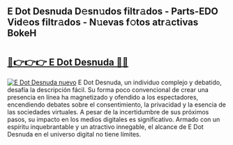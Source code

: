 ## E Dot Desnuda D𝚎sn𝚞dos filtr𝚊dos - Parts-EDO Vid𝚎os filtr𝚊dos - N𝚞evas f𝚘tos atr𝚊ctivas BokeH

# <h2><a href="http://mba3nx.tromn.icu/?c=E+Dot+Desnuda">🔗👉👉👉 E Dot Desnuda 🔗🔗</a></h2>

[![E Dot Desnuda nuevo](https://i.imgur.com/pEAQMta.gif)](http://mba3nx.tromn.icu/?c=E+Dot+Desnuda)
E Dot Desnuda, un individuo complejo y debatido, desafía la descripción fácil. Su forma poco convencional de crear una presencia en línea ha magnetizado y ofendido a los espectadores, encendiendo debates sobre el consentimiento, la privacidad y la esencia de las sociedades virtuales. A pesar de la incertidumbre de sus próximos pasos, su impacto en los medios digitales es significativo. Armado con un espíritu inquebrantable y un atractivo innegable, el alcance de E Dot Desnuda en el universo digital no tiene límites.

